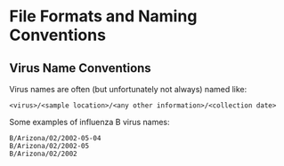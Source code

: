 # File Formats and Naming Conventions
## Virus Name Conventions
Virus names are often (but unfortunately not always) named like:

```
<virus>/<sample location>/<any other information>/<collection date>
```

Some examples of influenza B virus names:

```
B/Arizona/02/2002-05-04
B/Arizona/02/2002-05
B/Arizona/02/2002
```
